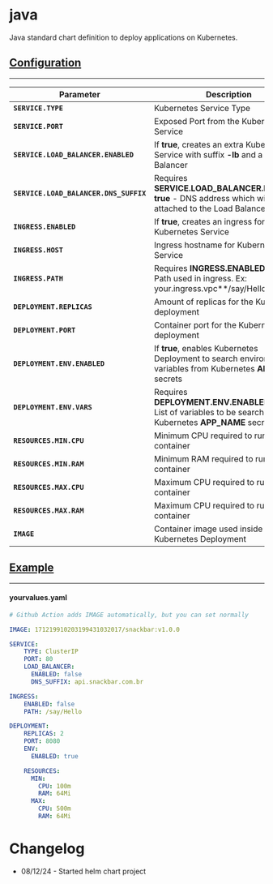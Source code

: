 # java

Java standard chart definition to deploy applications on Kubernetes.

## [Configuration](#configuration)
-----

| **Parameter**                      	    | **Description**                                                                                                 	    | **Type**  	|
|---------------------------------------  |---------------------------------------------------------------------------------------------------------------------- |-----------	|
| **`SERVICE.TYPE`**                 	    | Kubernetes Service Type                                                                                         	    | str       	|
| **`SERVICE.PORT`**                     	| Exposed Port from the Kubernetes Service                                                                        	    | int       	|
| **`SERVICE.LOAD_BALANCER.ENABLED`**    	| If **true**, creates an extra Kubernetes Service with suffix **-lb** and a Load Balancer                           	  | bool      	|
| **`SERVICE.LOAD_BALANCER.DNS_SUFFIX`** 	| Requires **SERVICE.LOAD_BALANCER.ENABLED: true** - DNS address which will be attached to the Load Balancer            | str       	|
| **`INGRESS.ENABLED`**                  	| If **true**, creates an ingress for the Kubernetes Service                                                         	  | bool      	|
| **`INGRESS.HOST`**                    	| Ingress hostname for Kubernetes Service                                                                             	| str        	|
| **`INGRESS.PATH`**                     	| Requires **INGRESS.ENABLED: true** - Path used in ingress. Ex: your.ingress.vpc**/say/Hello**                         | str       	|
| **`DEPLOYMENT.REPLICAS`**              	| Amount of replicas for the Kubernetes deployment                                                                  	  | int       	|
| **`DEPLOYMENT.PORT`**                  	| Container port for the Kubernetes deployment                                                                     	    | int       	|
| **`DEPLOYMENT.ENV.ENABLED`**           	| If **true**, enables Kubernetes Deployment to search environment variables from Kubernetes **APP_NAME** secrets      	| bool      	|
| **`DEPLOYMENT.ENV.VARS`**              	| Requires **DEPLOYMENT.ENV.ENABLED: true** - List of variables to be searched from Kubernetes **APP_NAME** secrets     | list<str> 	|
| **`RESOURCES.MIN.CPU`**                	| Minimum CPU required to run the container                                                                       	    | str       	|
| **`RESOURCES.MIN.RAM`**                	| Minimum RAM required to run the container                                                                       	    | str       	|
| **`RESOURCES.MAX.CPU`**                	| Maximum CPU required to run the container                                                                       	    | str       	|
| **`RESOURCES.MAX.RAM`**                	| Maximum CPU required to run the container                                                                       	    | str       	|
| **`IMAGE`**                            	| Container image used inside Kubernetes Deployment                                                               	    | str       	|


## [Example](#example)
-----

#### yourvalues.yaml
```yaml
# Github Action adds IMAGE automatically, but you can set normally

IMAGE: 171219910203199431032017/snackbar:v1.0.0

SERVICE:
    TYPE: ClusterIP
    PORT: 80
    LOAD_BALANCER:
      ENABLED: false
      DNS_SUFFIX: api.snackbar.com.br

INGRESS:
    ENABLED: false
    PATH: /say/Hello

DEPLOYMENT:
    REPLICAS: 2
    PORT: 8080
    ENV:
      ENABLED: true

    RESOURCES:
      MIN:
        CPU: 100m
        RAM: 64Mi
      MAX:
        CPU: 500m
        RAM: 64Mi
```

# Changelog

- 08/12/24 - Started helm chart project